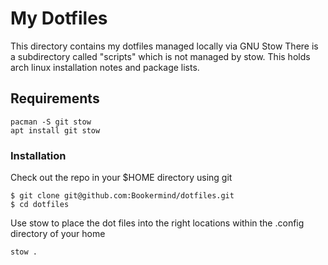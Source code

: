 # My Dotfiles
This directory contains my dotfiles managed locally via GNU Stow
There is a subdirectory called "scripts" which is not managed by stow.
This holds arch linux installation notes and package lists.

## Requirements

```
pacman -S git stow
apt install git stow
```

### Installation
Check out the repo in your $HOME directory using git
```
$ git clone git@github.com:Bookermind/dotfiles.git
$ cd dotfiles
```

Use stow to place the dot files into the right locations within the .config directory of your home
```
stow .
```

